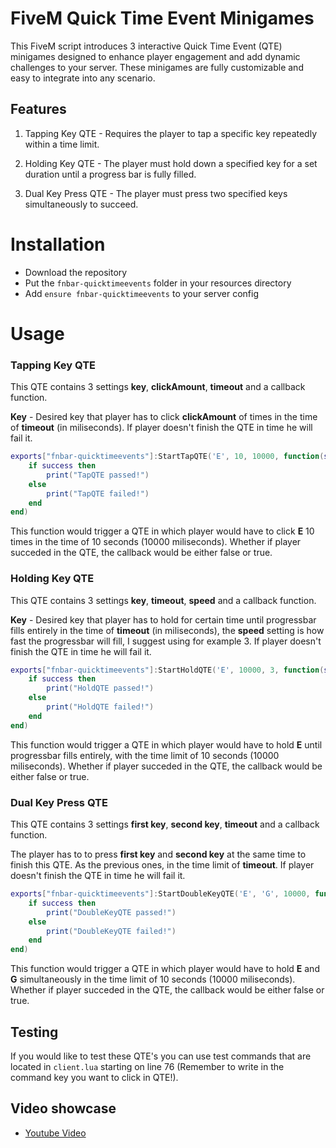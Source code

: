 # FiveM Quick Time Event Minigames

This FiveM script introduces 3 interactive Quick Time Event (QTE) minigames designed to enhance player engagement and add dynamic challenges to your server. These minigames are fully customizable and easy to integrate into any scenario.

## Features

1. Tapping Key QTE - Requires the player to tap a specific key repeatedly within a time limit. 

2. Holding Key QTE - The player must hold down a specified key for a set duration until a progress bar is fully filled.

2. Dual Key Press QTE - The player must press two specified keys simultaneously to succeed.

# Installation

* Download the repository
* Put the `fnbar-quicktimeevents` folder in your resources directory
* Add `ensure fnbar-quicktimeevents` to your server config

# Usage

### Tapping Key QTE

This QTE contains 3 settings **key**, **clickAmount**, **timeout** and a callback function.

**Key** - Desired key that player has to click **clickAmount** of times in the time of **timeout** (in miliseconds). If player doesn't finish the QTE in time he will fail it.
```lua
exports["fnbar-quicktimeevents"]:StartTapQTE('E', 10, 10000, function(success)
    if success then
        print("TapQTE passed!")
    else
        print("TapQTE failed!")
    end
end)
```
This function would trigger a QTE in which player would have to click **E** 10 times in the time of 10 seconds (10000 miliseconds). Whether if player succeded in the QTE, the callback would be either false or true.

### Holding Key QTE

This QTE contains 3 settings **key**, **timeout**, **speed** and a callback function.

**Key** - Desired key that player has to hold for certain time until progressbar fills entirely in the time of **timeout** (in miliseconds), the **speed** setting is how fast the progressbar will fill, I suggest using for example 3. If player doesn't finish the QTE in time he will fail it.
```lua
exports["fnbar-quicktimeevents"]:StartHoldQTE('E', 10000, 3, function(success)
    if success then
        print("HoldQTE passed!")
    else
        print("HoldQTE failed!")
    end
end)
```
This function would trigger a QTE in which player would have to hold **E** until progressbar fills entirely, with the time limit of 10 seconds (10000 miliseconds). Whether if player succeded in the QTE, the callback would be either false or true.

### Dual Key Press QTE

This QTE contains 3 settings **first key**, **second key**, **timeout** and a callback function.

The player has to to press **first key** and **second key** at the same time to finish this QTE. As the previous ones, in the time limit of **timeout**. If player doesn't finish the QTE in time he will fail it.
```lua
exports["fnbar-quicktimeevents"]:StartDoubleKeyQTE('E', 'G', 10000, function(success)
    if success then
        print("DoubleKeyQTE passed!")
    else
        print("DoubleKeyQTE failed!")
    end
end)
```
This function would trigger a QTE in which player would have to hold **E** and **G** simultaneously in the time limit of 10 seconds (10000 miliseconds). Whether if player succeded in the QTE, the callback would be either false or true.
## Testing

If you would like to test these QTE's you can use test commands that are located in `client.lua` starting on line 76 (Remember to write in the command key you want to click in QTE!).

## Video showcase
- [Youtube Video](https://www.youtube.com/watch?v=upUx6IsQC44)
